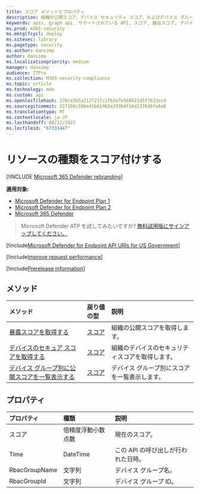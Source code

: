 ```yaml
---
title: スコア メソッドとプロパティ
description: 組織の公開スコア、デバイス セキュリティ スコア、およびデバイス グループ別の露出スコアを取得します。
keywords: apis, graph api, サポートされている API, スコア, 露出スコア, デバイス セキュリティ スコア, デバイス グループ別の露出スコア
ms.prod: m365-security
ms.mktglfcycl: deploy
ms.sitesec: library
ms.pagetype: security
ms.author: dansimp
author: dansimp
ms.localizationpriority: medium
manager: dansimp
audience: ITPro
ms.collection: M365-security-compliance
ms.topic: article
ms.technology: mde
ms.custom: api
ms.openlocfilehash: 270ce3b5a2127217c1fb2e7e568b21d5f7b33ecd
ms.sourcegitcommit: 217108c59be41b01963a393b4f16d137636fe6a8
ms.translationtype: MT
ms.contentlocale: ja-JP
ms.lasthandoff: 08/12/2022
ms.locfileid: "67331447"
---
```

# <a name="score-resource-type"></a>リソースの種類をスコア付けする

[!INCLUDE [Microsoft 365 Defender rebranding](../../includes/microsoft-defender.md)]


**適用対象:**
- [Microsoft Defender for Endpoint Plan 1](https://go.microsoft.com/fwlink/?linkid=2154037)
- [Microsoft Defender for Endpoint Plan 2](https://go.microsoft.com/fwlink/?linkid=2154037)
- [Microsoft 365 Defender](https://go.microsoft.com/fwlink/?linkid=2118804)

> Microsoft Defender ATP を試してみたいですか? [無料試用版にサインアップしてください。](https://signup.microsoft.com/create-account/signup?products=7f379fee-c4f9-4278-b0a1-e4c8c2fcdf7e&ru=https://aka.ms/MDEp2OpenTrial?ocid=docs-wdatp-exposedapis-abovefoldlink)

[!include[Microsoft Defender for Endpoint API URIs for US Government](../../includes/microsoft-defender-api-usgov.md)]

[!include[Improve request performance](../../includes/improve-request-performance.md)]

[!include[Prerelease information](../../includes/prerelease.md)]

## <a name="methods"></a>メソッド

メソッド|戻り値の型|説明
:---|:---|:---
[暴露スコアを取得する](get-exposure-score.md)|[スコア](score.md)|組織の公開スコアを取得します。
[デバイスのセキュア スコアを取得する](get-device-secure-score.md)|[スコア](score.md)|組織のデバイスのセキュリティスコアを取得します。
[デバイス グループ別に公開スコアを一覧表示する](get-machine-group-exposure-score.md)|[スコア](score.md)|デバイス グループ別にスコアを一覧表示します。

## <a name="properties"></a>プロパティ

プロパティ|種類|説明
:---|:---|:---
スコア|倍精度浮動小数点数|現在のスコア。
Time|DateTime|この API の呼び出しが行われた日時。
RbacGroupName|文字列|デバイス グループ名。
RbacGroupId|文字列|デバイス グループ ID。
